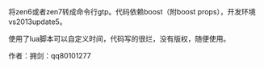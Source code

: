 将zen6或者zen7转成命令行gtp。代码依赖boost（附boost props），开发环境vs2013update5。

使用了lua脚本可以自定义时间，代码写的很烂，没有版权，随便使用。

作者：拥剑：qq80101277